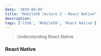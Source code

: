 ```yaml
---
date: '2019-09-04'
title: "Mobile50 lecture 3 - React Native"
description: 
tags: ['CS50', 'Mobile50', 'React Native']
---
```

> Understanding React Native

### React Native
